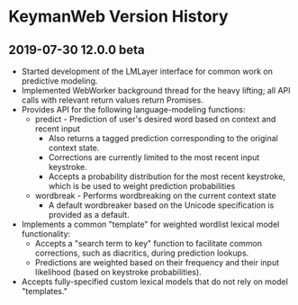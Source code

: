 # KeymanWeb Version History

## 2019-07-30 12.0.0 beta
* Started development of the LMLayer interface for common work on predictive modeling.
* Implemented WebWorker background thread for the heavy lifting; all API calls with relevant
  return values return Promises.
* Provides API for the following language-modeling functions:
  * predict - Prediction of user's desired word based on context and recent input
    * Also returns a tagged prediction corresponding to the original context state.
    * Corrections are currently limited to the most recent input keystroke.
    * Accepts a probability distribution for the most recent keystroke, which is
      be used to weight prediction probabilities
  * wordbreak - Performs wordbreaking on the current context state
    * A default wordbreaker based on the Unicode specification is provided as a default.
* Implements a common "template" for weighted wordlist lexical model functionality:
  * Accepts a "search term to key" function to facilitate common corrections, such as diacritics,
    during prediction lookups.
  * Predictions are weighted based on their frequency and their input likelihood (based on
    keystroke probabilities).
* Accepts fully-specified custom lexical models that do not rely on model "templates."
